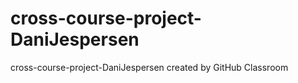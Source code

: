 # cross-course-project-DaniJespersen
cross-course-project-DaniJespersen created by GitHub Classroom
